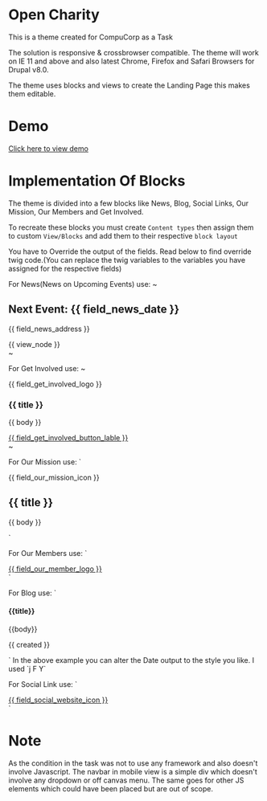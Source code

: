 # Open Charity

This is a theme created for CompuCorp as a Task

The solution is responsive & crossbrowser compatible. The theme will work on IE 11 and above and also latest Chrome, Firefox and Safari Browsers for Drupal v8.0.

The theme uses blocks and views to create the Landing Page this makes them editable.

# Demo
[Click here to view demo](http://dev.adhpl.co)


# Implementation Of Blocks

The theme is divided into a few blocks like News, Blog, Social Links, Our Mission, Our Members and Get Involved.

To recreate these blocks you must create `Content types` then assign them to custom `View/Blocks` and add them to their respective `block layout`

You have to Override the output of the fields. Read below to find override twig code.(You can replace the twig variables to the variables you have assigned for the respective fields)

For News(News on Upcoming Events) use:
~
<div class="row">
    <div class="col m10">
        <h2 class="heading"><span class="text-color-cyan">Next Event:</span> {{ field_news_date }} </h2>
        <p class="description">{{ field_news_address }}</p>
    </div>
    <div class="col m2">
        {{ view_node }}
    </div>
</div>
~

For Get Involved use:
~
<div class="col m4">
	<div class="logo-container">
  		{{ field_get_involved_logo }}
	</div>
	<div class="logo-description">
  		<h3 class="heading">{{ title }}</h3>
  		<p>{{ body }}</p>
	</div>
	<a href="{{ field_get_involved_url }}" class="button border-less btn-wide">{{ field_get_involved_button_lable }}</a>
</div>
~

For Our Mission use:
`
<div class="col m4">
	<div class="mission-box background-white">
		<div class="floating-icon">
			{{ field_our_mission_icon }}
		</div>
		<h2 class="text-color-cyan">{{ title }}</h2>
		<p>{{ body }}</p>
	</div>
</div>
`

For Our Members use:
`
<div class="col width20">
    <div class="logo-container">
		<a href="{{ field_our_members_url }}">
            {{ field_our_member_logo }}
		</a>
    </div>
</div>
`

For Blog use:
`
<div class="col m3">
	<div class="blog-content">
		<h4 class="blog-heading">{{title}}</h4>
			{{body}}
		<p class="blog-date text-color-gray">{{ created }}</p>
	</div>
 </div>
`
In the above example you can alter the Date output to the style you like. I used `j F Y`


For Social Link use:
`
<div class="col m1">
	<a href="{{field_social_site_url }}">{{ field_social_website_icon  }}</a>
</div>
`


# Note
As the condition in the task was not to use any framework and also doesn't involve Javascript. The navbar in mobile view is a simple div which doesn't involve any dropdown or off canvas menu. The same goes for other JS elements which could have been placed but are out of scope.
